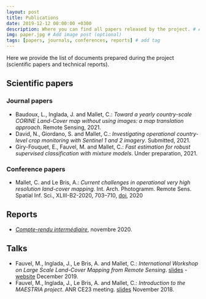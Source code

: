 ```yaml
---
layout: post
title: Publications
date: 2019-12-12 00:00:00 +0300
description: Where you can find all papers released by the project. # Add post description (optional)
img: paper.jpg # Add image post (optional)
tags: [papers, journals, conferences, reports] # add tag
---
```

Here we provide the list of documents prepared during the project (scientific papers and technical reports).

## Scientific papers

### Journal papers

<ul>
  <li> Baudoux, L., Inglada, J. and Mallet, C.: <i>Toward a yearly country-scale CORINE Land-Cover map without using images: a map translation approach</i>. Remote Sensing, 2021. </li>
  <li> David, N., Giordano, S. and Mallet, C.: <i>Investigating operational country-level crop monitoring with Sentinel 1 and 2 imagery</i>. Submitted, 2021. </li>
  <li> Giry-Fouquet, E., Fauvel, M. and Mallet, C.: <i>Fast estimation for robust supervised classification with mixture models</i>. Under preparation, 2021. </li>
  </ul>

### Conference papers

<ul>
  <li> Mallet, C. and Le Bris, A.: <i>Current challenges in operational very high resolution land-cover mapping</i>. Int. Arch. Photogramm. Remote Sens. Spatial Inf. Sci., XLIII-B2-2020, 703–710, <a href="https://doi.org/10.5194/isprs-archives-XLIII-B2-2020-703-2020" target="_blank">doi</a>, 2020 </li>
  </ul>

## Reports

<ul>
  <li> <i><a href="https://github.com/maestriaproject/documents/blob/main/MAESTRIA_rapport_avancement_novembre2020.pdf" target="_blank">Compte-rendu intermédiaire</a></i>, novembre 2020.</li>
  </ul>

## Talks
<ul>
  <li>Fauvel, M., Inglada, J., Le Bris, A. and Mallet, C.: <i>International Workshop on Large Scale Land-Cover Mapping from Remote Sensing</i>. <a href="https://github.com/maestriaproject/documents/blob/main/SlidesWorkshopMaestria.pdf" target="_blank">slides</a> - <a href="https://lslc.sciencesconf.org/" target="_blank">website</a>  December 2019. </li>
  <li>Fauvel, M., Inglada, J., Le Bris, A. and Mallet, C.: <i>Introduction to the MAESTRIA project</i>. ANR CE23 meeting. <a href="https://github.com/maestriaproject/documents/blob/main/ANR_MAESTRIA_CMallet_23112018.pdf" target="_blank">slides</a> November 2018. </li>
  </ul>
